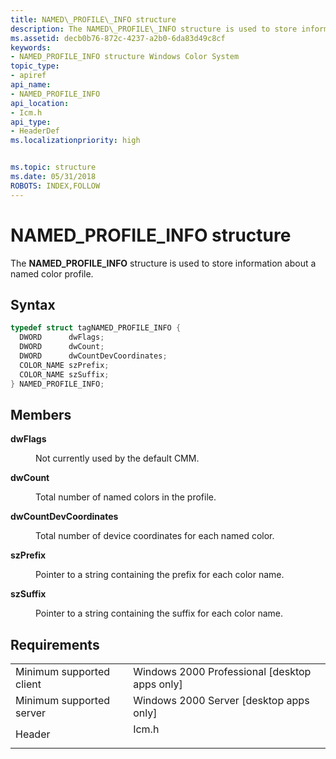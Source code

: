 ```yaml
---
title: NAMED\_PROFILE\_INFO structure
description: The NAMED\_PROFILE\_INFO structure is used to store information about a named color profile.
ms.assetid: decb0b76-872c-4237-a2b0-6da83d49c8cf
keywords:
- NAMED_PROFILE_INFO structure Windows Color System
topic_type:
- apiref
api_name:
- NAMED_PROFILE_INFO
api_location:
- Icm.h
api_type:
- HeaderDef
ms.localizationpriority: high


ms.topic: structure
ms.date: 05/31/2018
ROBOTS: INDEX,FOLLOW
---
```


# NAMED\_PROFILE\_INFO structure

The **NAMED\_PROFILE\_INFO** structure is used to store information about a named color profile.

## Syntax


```C++
typedef struct tagNAMED_PROFILE_INFO {
  DWORD      dwFlags;
  DWORD      dwCount;
  DWORD      dwCountDevCoordinates;
  COLOR_NAME szPrefix;
  COLOR_NAME szSuffix;
} NAMED_PROFILE_INFO;
```



## Members

<dl> <dt>

**dwFlags**
</dt> <dd>

Not currently used by the default CMM.

</dd> <dt>

**dwCount**
</dt> <dd>

Total number of named colors in the profile.

</dd> <dt>

**dwCountDevCoordinates**
</dt> <dd>

Total number of device coordinates for each named color.

</dd> <dt>

**szPrefix**
</dt> <dd>

Pointer to a string containing the prefix for each color name.

</dd> <dt>

**szSuffix**
</dt> <dd>

Pointer to a string containing the suffix for each color name.

</dd> </dl>

## Requirements



|                                     |                                                                                  |
|-------------------------------------|----------------------------------------------------------------------------------|
| Minimum supported client<br/> | Windows 2000 Professional \[desktop apps only\]<br/>                       |
| Minimum supported server<br/> | Windows 2000 Server \[desktop apps only\]<br/>                             |
| Header<br/>                   | <dl> <dt>Icm.h</dt> </dl> |



 

 





